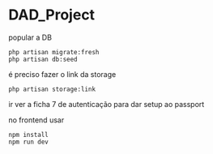 # DAD_Project

popular a DB
```
php artisan migrate:fresh
php artisan db:seed
```
é preciso fazer o link da storage
```
php artisan storage:link
```
ir ver a ficha 7 de autenticação para dar setup ao passport

no frontend usar
```
npm install
npm run dev
```
